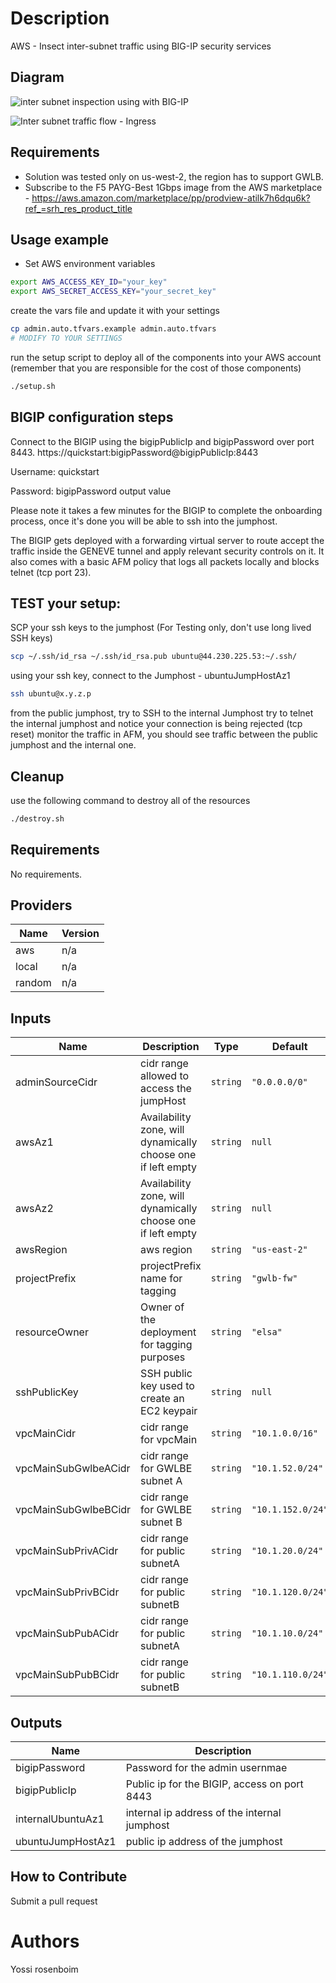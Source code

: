 # Description
AWS - Insect inter-subnet traffic using BIG-IP security services

## Diagram

![inter subnet inspection using with BIG-IP](inter-subnet.png)

![Inter subnet traffic flow - Ingress](inter-subnet-traffic-flow.png)

## Requirements

- Solution was tested only on us-west-2, the region has to support GWLB.
- Subscribe to the F5 PAYG-Best 1Gbps image from the AWS marketplace - https://aws.amazon.com/marketplace/pp/prodview-atilk7h6dqu6k?ref_=srh_res_product_title

## Usage example

- Set AWS environment variables
```bash
export AWS_ACCESS_KEY_ID="your_key"
export AWS_SECRET_ACCESS_KEY="your_secret_key"
```

create the vars file and update it with your settings

```bash
cp admin.auto.tfvars.example admin.auto.tfvars
# MODIFY TO YOUR SETTINGS
```

run the setup script to deploy all of the components into your AWS account (remember that you are responsible for the cost of those components)

```bash
./setup.sh
```

## BIGIP configuration steps

Connect to the BIGIP using the bigipPublicIp and bigipPassword over port 8443. https://quickstart:bigipPassword@bigipPublicIp:8443

Username: quickstart

Password: bigipPassword output value

Please note it takes a few minutes for the BIGIP to complete the onboarding process, once it's done you will be able to ssh into the jumphost.

The BIGIP gets deployed with a forwarding virtual server to route accept the traffic inside the GENEVE tunnel and apply relevant security controls on it. It also comes with a basic AFM policy that logs all packets locally and blocks telnet (tcp port 23).


## TEST your setup:


SCP your ssh keys to the jumphost (For Testing only, don't use long lived SSH keys)

```bash
scp ~/.ssh/id_rsa ~/.ssh/id_rsa.pub ubuntu@44.230.225.53:~/.ssh/
```

using your ssh key, connect to the  Jumphost - ubuntuJumpHostAz1

```bash
ssh ubuntu@x.y.z.p
```

from the public jumphost, try to SSH to the internal Jumphost
try to telnet the internal jumphost and notice your connection is being rejected (tcp reset)
monitor the traffic in AFM, you should see traffic between the public jumphost and the internal one.

## Cleanup
use the following command to destroy all of the resources

```bash
./destroy.sh
```

## Requirements

No requirements.

## Providers

| Name | Version |
|------|---------|
| aws | n/a |
| local | n/a |
| random | n/a |

## Inputs

| Name | Description | Type | Default | Required |
|------|-------------|------|---------|:--------:|
| adminSourceCidr | cidr range allowed to access the jumpHost | `string` | `"0.0.0.0/0"` | no |
| awsAz1 | Availability zone, will dynamically choose one if left empty | `string` | `null` | no |
| awsAz2 | Availability zone, will dynamically choose one if left empty | `string` | `null` | no |
| awsRegion | aws region | `string` | `"us-east-2"` | no |
| projectPrefix | projectPrefix name for tagging | `string` | `"gwlb-fw"` | no |
| resourceOwner | Owner of the deployment for tagging purposes | `string` | `"elsa"` | no |
| sshPublicKey | SSH public key used to create an EC2 keypair | `string` | `null` | no |
| vpcMainCidr | cidr range for vpcMain | `string` | `"10.1.0.0/16"` | no |
| vpcMainSubGwlbeACidr | cidr range for GWLBE subnet A | `string` | `"10.1.52.0/24"` | no |
| vpcMainSubGwlbeBCidr | cidr range for GWLBE subnet B | `string` | `"10.1.152.0/24"` | no |
| vpcMainSubPrivACidr | cidr range for public subnetA | `string` | `"10.1.20.0/24"` | no |
| vpcMainSubPrivBCidr | cidr range for public subnetB | `string` | `"10.1.120.0/24"` | no |
| vpcMainSubPubACidr | cidr range for public subnetA | `string` | `"10.1.10.0/24"` | no |
| vpcMainSubPubBCidr | cidr range for public subnetB | `string` | `"10.1.110.0/24"` | no |

## Outputs

| Name | Description |
|------|-------------|
| bigipPassword | Password for the admin usernmae |
| bigipPublicIp | Public ip for the BIGIP, access on port 8443 |
| internalUbuntuAz1 | internal ip address of the internal jumphost |
| ubuntuJumpHostAz1 | public ip address of the jumphost |

<!-- END OF PRE-COMMIT-TERRAFORM DOCS HOOK -->


## How to Contribute

Submit a pull request

# Authors
Yossi rosenboim
